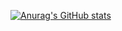[![Anurag's GitHub stats](https://github-readme-stats.vercel.app/api?username=JeyverVegas)](https://github.com/anuraghazra/github-readme-stats)
